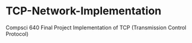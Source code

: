 # TCP-Network-Implementation
Compsci 640 Final Project Implementation of TCP (Transmission Control Protocol)
